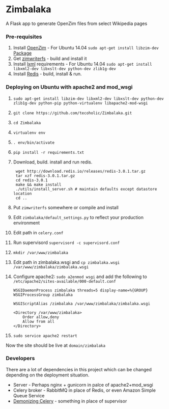 # Zimbalaka
A Flask app to generate OpenZim files from select Wikipedia pages

### Pre-requisites

1. Install [OpenZim](http://www.openzim.org/wiki/OpenZIM) - For Ubuntu 14.04 `sudo apt-get install libzim-dev` [Package](http://packages.ubuntu.com/trusty/libzim-dev)
2. Get [zimwriterfs](http://sourceforge.net/p/kiwix/other/ci/master/tree/zimwriterfs/) - build and install it
3. Install [lxml](http://lxml.de/installation.html) requirements - For Ubuntu 14.04 `sudo apt-get install libxml2-dev libxslt-dev python-dev zlib1g-dev`
4. Install [Redis](http://redis.io/download) - build, install & run.

### Deploying on Ubuntu with apache2 and mod_wsgi

1. `sudo apt-get install libzim-dev libxml2-dev libxslt-dev python-dev zlib1g-dev python-pip python-virtualenv libapache2-mod-wsgi`
2. `git clone https://github.com/tecoholic/Zimbalaka.git`
3. `cd Zimbalaka`
4. `virtualenv env`
5. `. env/bin/activate`
6. `pip install -r requirements.txt`
7. Download, build. install and run redis.

        wget http://download.redis.io/releases/redis-3.0.1.tar.gz
        tar xzf redis-3.0.1.tar.gz
        cd redis-3.0.1
        make && make install
        ./utils/install_server.sh # maintain defaults except datastore location
        cd ..

7. Put `zimwriterfs` somewhere or compile and install
8. Edit `zimbalaka/default_settings.py` to reflect your production environment
8. Edit path in `celery.conf`
9. Run supervisord `supervisord -c supervisord.conf`
10. `mkdir /var/www/zimbalaka`
10. Edit path in zimbalaka.wsgi and `cp zimbalaka.wsgi /var/www/zimbalaka/zimbalaka.wsgi`
11. Configure apache2: `sudo a2enmod wsgi` and add the following to `/etc/apache2/sites-available/000-default.conf`

        WSGIDaemonProcess zimbalaka threads=5 display-name=%{GROUP}
        WSGIProcessGroup zimbalaka

        WSGIScriptAlias /zimbalaka /var/www/zimbalaka/zimbalaka.wsgi

        <Directory /var/www/zimbalaka>
            Order allow,deny
            Allow from all
        </Directory>

12. `sudo service apache2 restart`

Now the site should be live at `domain/zimbalaka`

### Developers

There are a lot of dependencies in this project which can be changed depending on the deployment situation.
* Server - Perhaps nginx + gunicorn  in palce of apache2+mod_wsgi
* Celery broker - RabbitMQ in place of Redis, or even Amazon Simple Queue Service
* [Demonizing Celery](http://celery.readthedocs.org/en/latest/tutorials/daemonizing.html) - something in place of supervisor

